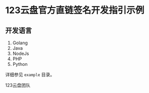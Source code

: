 # 123云盘官方直链签名开发指引示例
## 开发语言
1. Golang 
2. Java
3. NodeJs
4. PHP
5. Python

详细参见 `example` 目录。

123云盘团队
